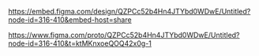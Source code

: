 https://embed.figma.com/design/QZPCc52b4Hn4JTYbd0WDwE/Untitled?node-id=316-410&embed-host=share

https://www.figma.com/proto/QZPCc52b4Hn4JTYbd0WDwE/Untitled?node-id=316-410&t=ktMKnxoeQOQ42x0g-1
